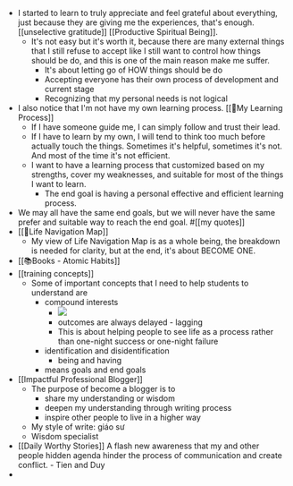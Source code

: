 - I started to learn to truly appreciate and feel grateful about everything, just because they are giving me the experiences, that's enough. [[unselective gratitude]] [[Productive Spiritual Being]]. 
    - It's not easy but it's worth it, because there are many external things that I still refuse to accept like I still want to control how things should be do, and this is one of the main reason make me suffer. 
        - It's about letting go of HOW things should be do
        - Accepting everyone has their own process of development and current stage
        - Recognizing that my personal needs is not logical 
- I also notice that I'm not have my own learning process. [[🌱My Learning Process]]
    - If I have someone guide me, I can simply follow and trust their lead.
    - If I have to learn by my own, I will tend to think too much before actually touch the things. Sometimes it's helpful, sometimes it's not. And most of the time it's not efficient.
    - I want to have a learning process that customized based on my strengths, cover my weaknesses, and suitable for most of the things I want to learn.
        - The end goal is having a personal effective and efficient learning process.
- We may all have the same end goals, but we will never have the same prefer and suitable way to reach the end goal. #[[my quotes]]
- [[🌱Life Navigation Map]]
    - My view of Life Navigation Map is as a whole being, the breakdown is needed for clarity, but at the end, it's about BECOME ONE.
- [[📚Books - Atomic Habits]]
- [[training concepts]]
    - Some of important concepts that I need to help students to understand are
        - compound interests
            - ![](https://firebasestorage.googleapis.com/v0/b/firescript-577a2.appspot.com/o/imgs%2Fapp%2FNgoctien%2F14Kezbmdx7.png?alt=media&token=a2d9f59e-6fa0-47be-b0b5-6dfc79cb2c71)
            - outcomes are always delayed - lagging
            - This is about helping people to see life as a process rather than one-night success or one-night failure
        - identification and disidentification
            - being and having
        - means goals and end goals
- [[Impactful Professional Blogger]]
    - The purpose of become a blogger is to
        - share my understanding or wisdom
        - deepen my understanding through writing process
        - inspire other people to live in a higher way
    - My style of write: giáo sư
    - Wisdom specialist
- [[Daily Worthy Stories]] A flash new awareness that my and other people hidden agenda hinder the process of communication and create conflict. - Tien and Duy
- 
